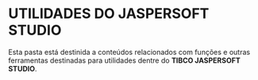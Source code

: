 # UTILIDADES DO JASPERSOFT STUDIO

Esta pasta está destinida a conteúdos relacionados com funções e outras ferramentas destinadas para utilidades dentre do **TIBCO JASPERSOFT STUDIO**. 